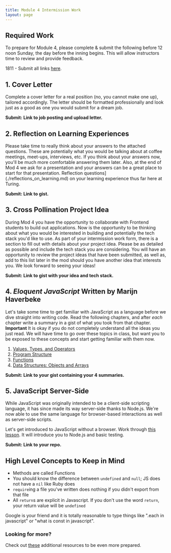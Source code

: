 ```yaml
---
title: Module 4 Intermission Work
layout: page
---
```


## Required Work

To prepare for Module 4, please complete & submit the following before 12 noon Sunday, the day before the inning begins. This will allow instructors time to review and provide feedback.

1811 - Submit all links [here](https://goo.gl/forms/UpAhJDBWEwu3yR0Z2).

## 1. Cover Letter

Complete a cover letter for a real position (no, you cannot make one up), tailored accordingly. The letter should be formatted professionally and look just as a good as one you would submit for a dream job.

**Submit: Link to job posting and upload letter.**

## 2. Reflection on Learning Experiences

Please take time to really think about your answers to the attached questions. These are potentially what you would be talking about at coffee meetings, meet-ups, interviews, etc. If you think about your answers now, you'll be much more comfortable answering them later. Also, at the end of Mod 4 we ask for a presentation and your answers can be a great place to start for that presentation.
Reflection questions](./reflections_on_learning.md) on your learning experience thus far here at Turing.

**Submit: Link to gist.**

## 3. Cross Pollination Project Idea

During Mod 4 you have the opportunity to collaborate with Frontend students to build out applications. Now is the opportunity to be thinking about what you would be interested in building and potentially the tech stack you'd like to use. As part of your intermission work form, there is a section to fill out with details about your project idea. Please be as detailed as possible and include the tech stack you are considering. You will have an opportunity to review the project ideas that have been submitted, as well as, add to this list later in the mod should you have another idea that interests you. We look forward to seeing your ideas!

**Submit: Link to gist with your idea and tech stack.**

## 4. _Eloquent JavaScript_ Written by Marijn Haverbeke

Let's take some time to get familiar with JavaScript as a language before we dive straight into writing code.
Read the following chapters, and after _each_ chapter write a summary in a gist of what you took from that chapter.
__Important__ It is okay if you do not completely understand all the ideas you just read. We will have time to go over these topics in class, but want you to be exposed to these concepts and start getting familiar with them now.

  1. [Values, Types, and Operators](https://eloquentjavascript.net/01_values.html)
  2. [Program Structure](https://eloquentjavascript.net/02_program_structure.html)
  3. [Functions](https://eloquentjavascript.net/03_functions.html)
  4. [Data Structures: Objects and Arrays](https://eloquentjavascript.net/04_data.html)

**Submit: Link to your gist containing your 4 summaries.**

## 5. JavaScript Server-Side

While JavaScript was originally intended to be a client-side scripting language, it has since made its way server-side thanks to Node.js. We're now able to use the same language for browser-based interactions as well as server-side scripts.

Let's get introduced to JavaScript without a browser. Work through [this lesson](http://backend.turing.io/module4/lessons/javascript_without_a_browser). It will introduce you to Node.js and basic testing.

**Submit: Link to your repo.**

## High Level Concepts to Keep in Mind
  -   Methods are called Functions
  -   You should know the difference between `undefined` and `null`; JS does not have a `nil` like Ruby does
  -   `require`ing a file you've written does nothing if you didn't export from that file
  -   All `return`s are explicit in Javascript. If you don't use the word `return`, your return value will be `undefined`

Google is your friend and it is totally reasonable to type things like ".each in javascript" or "what is const in javascript".

### Looking for more?

Check out [these](./additional_resources.md) additional resources to be even more prepared.
